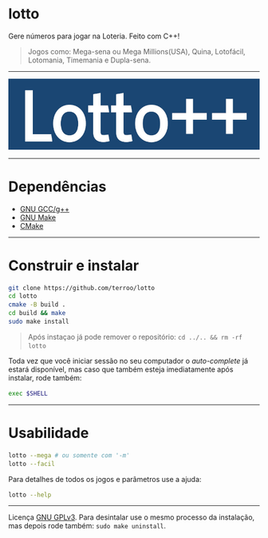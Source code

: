 # lotto
Gere números para jogar na Loteria. Feito com C++!
> Jogos como: Mega-sena ou Mega Millions(USA), Quina, Lotofácil, Lotomania, Timemania e Dupla-sena.

---

![Lotto++](./lotto.jpg) 

---

# Dependências
+ [GNU GCC/g++](https://gcc.gnu.org/)
+ [GNU Make](https://www.gnu.org/software/make/)
+ [CMake](https://github.com/Kitware/CMake)

---

# Construir e instalar
```bash
git clone https://github.com/terroo/lotto
cd lotto
cmake -B build .
cd build && make
sudo make install
```
> Após instaçao já pode remover o repositório: `cd ../.. && rm -rf lotto`

Toda vez que você iniciar sessão no seu computador o *auto-complete* já estará disponível, mas caso que também esteja imediatamente após instalar, rode também:
```bash
exec $SHELL
```

---

# Usabilidade
```bash
lotto --mega # ou somente com '-m'
lotto --facil
```

Para detalhes de todos os jogos e parâmetros use a ajuda:
```bash
lotto --help
```

---

Licença [GNU GPLv3](./LICENSE). Para desintalar use o mesmo processo da instalação, mas depois rode também: `sudo make uninstall`.
